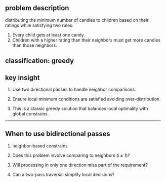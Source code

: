 ## problem description

distributing the minimum number of candies to children based on their ratings while satisfying two rules:
  1. Every child gets at least one candy.
  2. Children with a higher rating than their neighbors must get more candies than those neighbors.

## classification: greedy

## key insight
1. Use two directional passes to handle neighbor comparisons.

2. Ensure local minimum conditions are satisfied avoiding over-distribution.

3. This is a classic greedy solution that balances local optimality with global constrains.

---

## When to use bidirectional passes
1. neighbor-based constrains

2. Does this problem involve comparing to neighbors (i ± 1)?

3. Will processing in only one direction miss part of the requirement?

4. Can a two-pass traversal simplify local decisions?